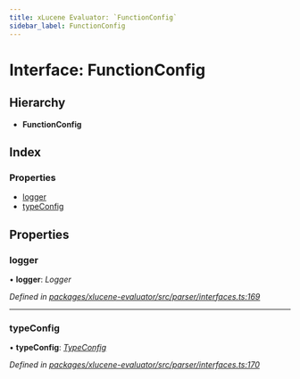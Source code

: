```yaml
---
title: xLucene Evaluator: `FunctionConfig`
sidebar_label: FunctionConfig
---
```


# Interface: FunctionConfig

## Hierarchy

* **FunctionConfig**

## Index

### Properties

* [logger](functionconfig.md#logger)
* [typeConfig](functionconfig.md#typeconfig)

## Properties

###  logger

• **logger**: *Logger*

*Defined in [packages/xlucene-evaluator/src/parser/interfaces.ts:169](https://github.com/terascope/teraslice/blob/78714a985/packages/xlucene-evaluator/src/parser/interfaces.ts#L169)*

___

###  typeConfig

• **typeConfig**: *[TypeConfig](typeconfig.md)*

*Defined in [packages/xlucene-evaluator/src/parser/interfaces.ts:170](https://github.com/terascope/teraslice/blob/78714a985/packages/xlucene-evaluator/src/parser/interfaces.ts#L170)*
